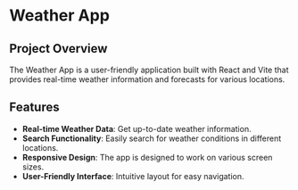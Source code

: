 # Weather App

## Project Overview
The Weather App is a user-friendly application built with React and Vite that provides real-time weather information and forecasts for various locations.


## Features
- **Real-time Weather Data**: Get up-to-date weather information.
- **Search Functionality**: Easily search for weather conditions in different locations.
- **Responsive Design**: The app is designed to work on various screen sizes.
- **User-Friendly Interface**: Intuitive layout for easy navigation.

